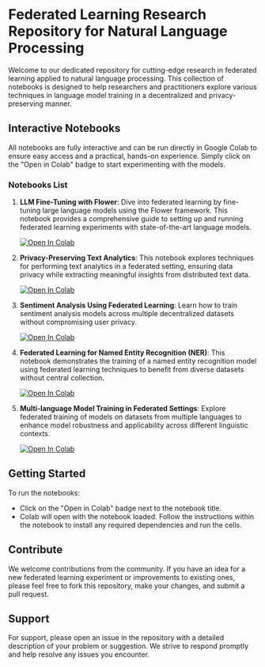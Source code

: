 # Federated Learning Research Repository for Natural Language Processing

Welcome to our dedicated repository for cutting-edge research in federated learning applied to natural language processing. This collection of notebooks is designed to help researchers and practitioners explore various techniques in language model training in a decentralized and privacy-preserving manner.

## Interactive Notebooks

All notebooks are fully interactive and can be run directly in Google Colab to ensure easy access and a practical, hands-on experience. Simply click on the "Open in Colab" badge to start experimenting with the models.

### Notebooks List

1. **LLM Fine-Tuning with Flower**: Dive into federated learning by fine-tuning large language models using the Flower framework. This notebook provides a comprehensive guide to setting up and running federated learning experiments with state-of-the-art language models.
   
   [![Open In Colab](https://colab.research.google.com/assets/colab-badge.svg)](https://colab.research.google.com/github/alisrbdni/research/blob/main/LLM_fine_tuning_with_Flower.ipynb)

2. **Privacy-Preserving Text Analytics**: This notebook explores techniques for performing text analytics in a federated setting, ensuring data privacy while extracting meaningful insights from distributed text data.

   [![Open In Colab](https://colab.research.google.com/assets/colab-badge.svg)](https://colab.research.google.com/github/alisrbdni/research/blob/main/Privacy_Preserving_Text_Analytics.ipynb)

3. **Sentiment Analysis Using Federated Learning**: Learn how to train sentiment analysis models across multiple decentralized datasets without compromising user privacy.

   [![Open In Colab](https://colab.research.google.com/assets/colab-badge.svg)](https://colab.research.google.com/github/alisrbdni/research/blob/main/Sentiment_Analysis_Federated.ipynb)

4. **Federated Learning for Named Entity Recognition (NER)**: This notebook demonstrates the training of a named entity recognition model using federated learning techniques to benefit from diverse datasets without central collection.

   [![Open In Colab](https://colab.research.google.com/assets/colab-badge.svg)](https://colab.research.google.com/github/alisrbdni/research/blob/main/Federated_NER.ipynb)

5. **Multi-language Model Training in Federated Settings**: Explore federated training of models on datasets from multiple languages to enhance model robustness and applicability across different linguistic contexts.

   [![Open In Colab](https://colab.research.google.com/assets/colab-badge.svg)](https://colab.research.google.com/github/alisrbdni/research/blob/main/Multi_language_Federated_Training.ipynb)

## Getting Started

To run the notebooks:
- Click on the "Open in Colab" badge next to the notebook title.
- Colab will open with the notebook loaded. Follow the instructions within the notebook to install any required dependencies and run the cells.

## Contribute

We welcome contributions from the community. If you have an idea for a new federated learning experiment or improvements to existing ones, please feel free to fork this repository, make your changes, and submit a pull request.

## Support

For support, please open an issue in the repository with a detailed description of your problem or suggestion. We strive to respond promptly and help resolve any issues you encounter.
